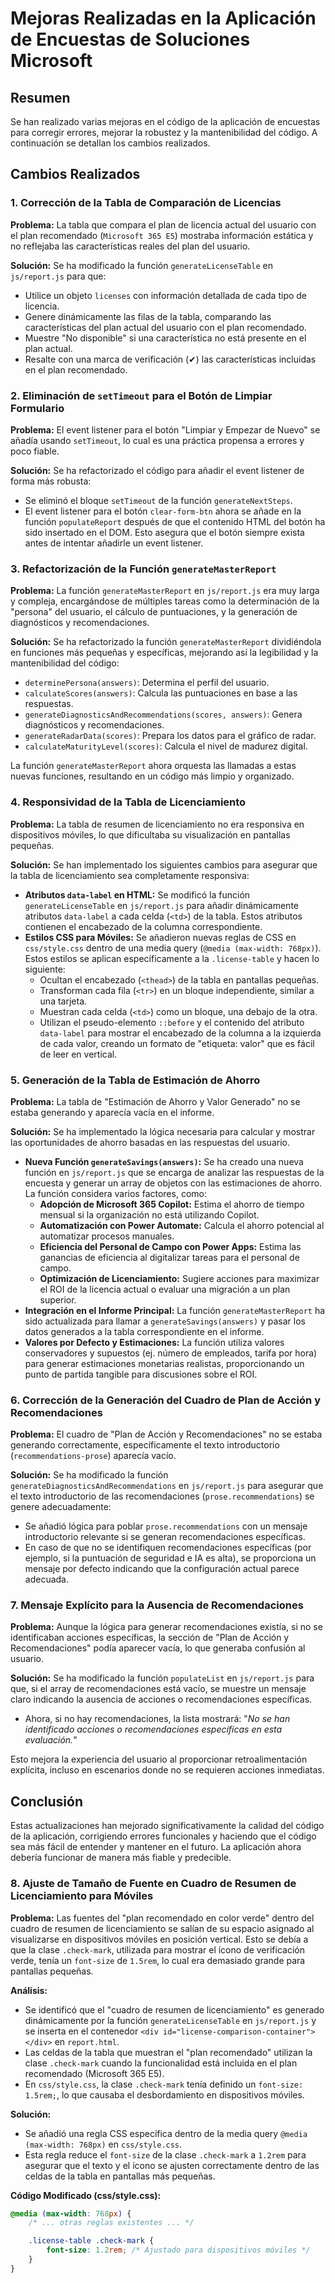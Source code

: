 # Mejoras Realizadas en la Aplicación de Encuestas de Soluciones Microsoft

## Resumen

Se han realizado varias mejoras en el código de la aplicación de encuestas para corregir errores, mejorar la robustez y la mantenibilidad del código. A continuación se detallan los cambios realizados.

## Cambios Realizados

### 1. Corrección de la Tabla de Comparación de Licencias

**Problema:** La tabla que compara el plan de licencia actual del usuario con el plan recomendado (`Microsoft 365 E5`) mostraba información estática y no reflejaba las características reales del plan del usuario.

**Solución:** Se ha modificado la función `generateLicenseTable` en `js/report.js` para que:
- Utilice un objeto `licenses` con información detallada de cada tipo de licencia.
- Genere dinámicamente las filas de la tabla, comparando las características del plan actual del usuario con el plan recomendado.
- Muestre "No disponible" si una característica no está presente en el plan actual.
- Resalte con una marca de verificación (✔) las características incluidas en el plan recomendado.

### 2. Eliminación de `setTimeout` para el Botón de Limpiar Formulario

**Problema:** El event listener para el botón "Limpiar y Empezar de Nuevo" se añadía usando `setTimeout`, lo cual es una práctica propensa a errores y poco fiable.

**Solución:** Se ha refactorizado el código para añadir el event listener de forma más robusta:
- Se eliminó el bloque `setTimeout` de la función `generateNextSteps`.
- El event listener para el botón `clear-form-btn` ahora se añade en la función `populateReport` después de que el contenido HTML del botón ha sido insertado en el DOM. Esto asegura que el botón siempre exista antes de intentar añadirle un event listener.

### 3. Refactorización de la Función `generateMasterReport`

**Problema:** La función `generateMasterReport` en `js/report.js` era muy larga y compleja, encargándose de múltiples tareas como la determinación de la "persona" del usuario, el cálculo de puntuaciones, y la generación de diagnósticos y recomendaciones.

**Solución:** Se ha refactorizado la función `generateMasterReport` dividiéndola en funciones más pequeñas y específicas, mejorando así la legibilidad y la mantenibilidad del código:
- `determinePersona(answers)`: Determina el perfil del usuario.
- `calculateScores(answers)`: Calcula las puntuaciones en base a las respuestas.
- `generateDiagnosticsAndRecommendations(scores, answers)`: Genera diagnósticos y recomendaciones.
- `generateRadarData(scores)`: Prepara los datos para el gráfico de radar.
- `calculateMaturityLevel(scores)`: Calcula el nivel de madurez digital.

La función `generateMasterReport` ahora orquesta las llamadas a estas nuevas funciones, resultando en un código más limpio y organizado.

### 4. Responsividad de la Tabla de Licenciamiento

**Problema:** La tabla de resumen de licenciamiento no era responsiva en dispositivos móviles, lo que dificultaba su visualización en pantallas pequeñas.

**Solución:** Se han implementado los siguientes cambios para asegurar que la tabla de licenciamiento sea completamente responsiva:
- **Atributos `data-label` en HTML:** Se modificó la función `generateLicenseTable` en `js/report.js` para añadir dinámicamente atributos `data-label` a cada celda (`<td>`) de la tabla. Estos atributos contienen el encabezado de la columna correspondiente.
- **Estilos CSS para Móviles:** Se añadieron nuevas reglas de CSS en `css/style.css` dentro de una media query (`@media (max-width: 768px)`). Estos estilos se aplican específicamente a la `.license-table` y hacen lo siguiente:
    - Ocultan el encabezado (`<thead>`) de la tabla en pantallas pequeñas.
    - Transforman cada fila (`<tr>`) en un bloque independiente, similar a una tarjeta.
    - Muestran cada celda (`<td>`) como un bloque, una debajo de la otra.
    - Utilizan el pseudo-elemento `::before` y el contenido del atributo `data-label` para mostrar el encabezado de la columna a la izquierda de cada valor, creando un formato de "etiqueta: valor" que es fácil de leer en vertical.

### 5. Generación de la Tabla de Estimación de Ahorro

**Problema:** La tabla de "Estimación de Ahorro y Valor Generado" no se estaba generando y aparecía vacía en el informe.

**Solución:** Se ha implementado la lógica necesaria para calcular y mostrar las oportunidades de ahorro basadas en las respuestas del usuario.
- **Nueva Función `generateSavings(answers)`:** Se ha creado una nueva función en `js/report.js` que se encarga de analizar las respuestas de la encuesta y generar un array de objetos con las estimaciones de ahorro. La función considera varios factores, como:
    - **Adopción de Microsoft 365 Copilot:** Estima el ahorro de tiempo mensual si la organización no está utilizando Copilot.
    - **Automatización con Power Automate:** Calcula el ahorro potencial al automatizar procesos manuales.
    - **Eficiencia del Personal de Campo con Power Apps:** Estima las ganancias de eficiencia al digitalizar tareas para el personal de campo.
    - **Optimización de Licenciamiento:** Sugiere acciones para maximizar el ROI de la licencia actual o evaluar una migración a un plan superior.
- **Integración en el Informe Principal:** La función `generateMasterReport` ha sido actualizada para llamar a `generateSavings(answers)` y pasar los datos generados a la tabla correspondiente en el informe.
- **Valores por Defecto y Estimaciones:** La función utiliza valores conservadores y supuestos (ej. número de empleados, tarifa por hora) para generar estimaciones monetarias realistas, proporcionando un punto de partida tangible para discusiones sobre el ROI.

### 6. Corrección de la Generación del Cuadro de Plan de Acción y Recomendaciones

**Problema:** El cuadro de "Plan de Acción y Recomendaciones" no se estaba generando correctamente, específicamente el texto introductorio (`recommendations-prose`) aparecía vacío.

**Solución:** Se ha modificado la función `generateDiagnosticsAndRecommendations` en `js/report.js` para asegurar que el texto introductorio de las recomendaciones (`prose.recommendations`) se genere adecuadamente:
- Se añadió lógica para poblar `prose.recommendations` con un mensaje introductorio relevante si se generan recomendaciones específicas.
- En caso de que no se identifiquen recomendaciones específicas (por ejemplo, si la puntuación de seguridad e IA es alta), se proporciona un mensaje por defecto indicando que la configuración actual parece adecuada.

### 7. Mensaje Explícito para la Ausencia de Recomendaciones

**Problema:** Aunque la lógica para generar recomendaciones existía, si no se identificaban acciones específicas, la sección de "Plan de Acción y Recomendaciones" podía aparecer vacía, lo que generaba confusión al usuario.

**Solución:** Se ha modificado la función `populateList` en `js/report.js` para que, si el array de recomendaciones está vacío, se muestre un mensaje claro indicando la ausencia de acciones o recomendaciones específicas.
- Ahora, si no hay recomendaciones, la lista mostrará: "<em>No se han identificado acciones o recomendaciones específicas en esta evaluación.</em>"

Esto mejora la experiencia del usuario al proporcionar retroalimentación explícita, incluso en escenarios donde no se requieren acciones inmediatas.

## Conclusión

Estas actualizaciones han mejorado significativamente la calidad del código de la aplicación, corrigiendo errores funcionales y haciendo que el código sea más fácil de entender y mantener en el futuro. La aplicación ahora debería funcionar de manera más fiable y predecible.

### 8. Ajuste de Tamaño de Fuente en Cuadro de Resumen de Licenciamiento para Móviles

**Problema:** Las fuentes del "plan recomendado en color verde" dentro del cuadro de resumen de licenciamiento se salían de su espacio asignado al visualizarse en dispositivos móviles en posición vertical. Esto se debía a que la clase `.check-mark`, utilizada para mostrar el ícono de verificación verde, tenía un `font-size` de `1.5rem`, lo cual era demasiado grande para pantallas pequeñas.

**Análisis:**
- Se identificó que el "cuadro de resumen de licenciamiento" es generado dinámicamente por la función `generateLicenseTable` en `js/report.js` y se inserta en el contenedor `<div id="license-comparison-container"></div>` en `report.html`.
- Las celdas de la tabla que muestran el "plan recomendado" utilizan la clase `.check-mark` cuando la funcionalidad está incluida en el plan recomendado (Microsoft 365 E5).
- En `css/style.css`, la clase `.check-mark` tenía definido un `font-size: 1.5rem;`, lo que causaba el desbordamiento en dispositivos móviles.

**Solución:**
- Se añadió una regla CSS específica dentro de la media query `@media (max-width: 768px)` en `css/style.css`.
- Esta regla reduce el `font-size` de la clase `.check-mark` a `1.2rem` para asegurar que el texto y el ícono se ajusten correctamente dentro de las celdas de la tabla en pantallas más pequeñas.

**Código Modificado (css/style.css):**
```css
@media (max-width: 768px) {
    /* ... otras reglas existentes ... */

    .license-table .check-mark {
        font-size: 1.2rem; /* Ajustado para dispositivos móviles */
    }
}
```